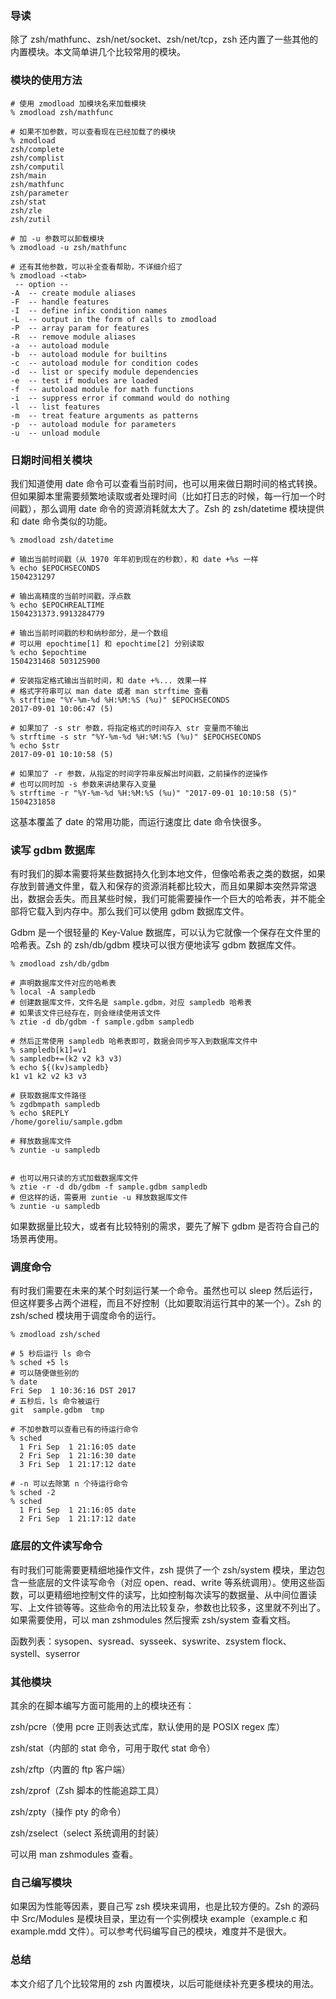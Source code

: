 ### 导读

除了 zsh/mathfunc、zsh/net/socket、zsh/net/tcp，zsh 还内置了一些其他的内置模块。本文简单讲几个比较常用的模块。

### 模块的使用方法

```
# 使用 zmodload 加模块名来加载模块
% zmodload zsh/mathfunc

# 如果不加参数，可以查看现在已经加载了的模块
% zmodload
zsh/complete
zsh/complist
zsh/computil
zsh/main
zsh/mathfunc
zsh/parameter
zsh/stat
zsh/zle
zsh/zutil

# 加 -u 参数可以卸载模块
% zmodload -u zsh/mathfunc

# 还有其他参数，可以补全查看帮助，不详细介绍了
% zmodload -<tab>
 -- option --
-A  -- create module aliases
-F  -- handle features
-I  -- define infix condition names
-L  -- output in the form of calls to zmodload
-P  -- array param for features
-R  -- remove module aliases
-a  -- autoload module
-b  -- autoload module for builtins
-c  -- autoload module for condition codes
-d  -- list or specify module dependencies
-e  -- test if modules are loaded
-f  -- autoload module for math functions
-i  -- suppress error if command would do nothing
-l  -- list features
-m  -- treat feature arguments as patterns
-p  -- autoload module for parameters
-u  -- unload module
```

### 日期时间相关模块

我们知道使用 date 命令可以查看当前时间，也可以用来做日期时间的格式转换。但如果脚本里需要频繁地读取或者处理时间（比如打日志的时候，每一行加一个时间戳），那么调用 date 命令的资源消耗就太大了。Zsh 的 zsh/datetime 模块提供和 date 命令类似的功能。

```
% zmodload zsh/datetime

# 输出当前时间戳（从 1970 年年初到现在的秒数），和 date +%s 一样
% echo $EPOCHSECONDS
1504231297

# 输出高精度的当前时间戳，浮点数
% echo $EPOCHREALTIME
1504231373.9913284779

# 输出当前时间戳的秒和纳秒部分，是一个数组
# 可以用 epochtime[1] 和 epochtime[2] 分别读取
% echo $epochtime
1504231468 503125900

# 安装指定格式输出当前时间，和 date +%... 效果一样
# 格式字符串可以 man date 或者 man strftime 查看
% strftime "%Y-%m-%d %H:%M:%S (%u)" $EPOCHSECONDS
2017-09-01 10:06:47 (5)

# 如果加了 -s str 参数，将指定格式的时间存入 str 变量而不输出
% strftime -s str "%Y-%m-%d %H:%M:%S (%u)" $EPOCHSECONDS
% echo $str
2017-09-01 10:10:58 (5)

# 如果加了 -r 参数，从指定的时间字符串反解出时间戳，之前操作的逆操作
# 也可以同时加 -s 参数来讲结果存入变量
% strftime -r "%Y-%m-%d %H:%M:%S (%u)" "2017-09-01 10:10:58 (5)"
1504231858
```

这基本覆盖了 date 的常用功能，而运行速度比 date 命令快很多。

### 读写 gdbm 数据库

有时我们的脚本需要将某些数据持久化到本地文件，但像哈希表之类的数据，如果存放到普通文件里，载入和保存的资源消耗都比较大，而且如果脚本突然异常退出，数据会丢失。而且某些时候，我们可能需要操作一个巨大的哈希表，并不能全部将它载入到内存中。那么我们可以使用 gdbm 数据库文件。

Gdbm 是一个很轻量的 Key-Value 数据库，可以认为它就像一个保存在文件里的哈希表。Zsh 的 zsh/db/gdbm 模块可以很方便地读写 gdbm 数据库文件。

```
% zmodload zsh/db/gdbm

# 声明数据库文件对应的哈希表
% local -A sampledb
# 创建数据库文件，文件名是 sample.gdbm，对应 sampledb 哈希表
# 如果该文件已经存在，则会继续使用该文件
% ztie -d db/gdbm -f sample.gdbm sampledb

# 然后正常使用 sampledb 哈希表即可，数据会同步写入到数据库文件中
% sampledb[k1]=v1
% sampledb+=(k2 v2 k3 v3)
% echo ${(kv)sampledb}
k1 v1 k2 v2 k3 v3

# 获取数据库文件路径
% zgdbmpath sampledb
% echo $REPLY
/home/goreliu/sample.gdbm

# 释放数据库文件
% zuntie -u sampledb


# 也可以用只读的方式加载数据库文件
% ztie -r -d db/gdbm -f sample.gdbm sampledb
# 但这样的话，需要用 zuntie -u 释放数据库文件
% zuntie -u sampledb
```

如果数据量比较大，或者有比较特别的需求，要先了解下 gdbm 是否符合自己的场景再使用。

### 调度命令

有时我们需要在未来的某个时刻运行某一个命令。虽然也可以 sleep 然后运行，但这样要多占两个进程，而且不好控制（比如要取消运行其中的某一个）。Zsh 的 zsh/sched 模块用于调度命令的运行。

```
% zmodload zsh/sched

# 5 秒后运行 ls 命令
% sched +5 ls
# 可以随便做些别的
% date
Fri Sep  1 10:36:16 DST 2017
# 五秒后，ls 命令被运行
git  sample.gdbm  tmp

# 不加参数可以查看已有的待运行命令
% sched
  1 Fri Sep  1 21:16:05 date
  2 Fri Sep  1 21:16:30 date
  3 Fri Sep  1 21:17:12 date

# -n 可以去除第 n 个待运行命令
% sched -2
% sched
  1 Fri Sep  1 21:16:05 date
  2 Fri Sep  1 21:17:12 date
```

### 底层的文件读写命令

有时我们可能需要更精细地操作文件，zsh 提供了一个 zsh/system 模块，里边包含一些底层的文件读写命令（对应 open、read、write 等系统调用）。使用这些函数，可以更精细地控制文件的读写，比如控制每次读写的数据量、从中间位置读写、上文件锁等等。这些命令的用法比较复杂，参数也比较多，这里就不列出了。如果需要使用，可以 man zshmodules 然后搜索 zsh/system 查看文档。

函数列表：sysopen、sysread、sysseek、syswrite、zsystem flock、systell、syserror

### 其他模块

其余的在脚本编写方面可能用的上的模块还有：

zsh/pcre（使用 pcre 正则表达式库，默认使用的是 POSIX regex 库）

zsh/stat（内部的 stat 命令，可用于取代 stat 命令）

zsh/zftp（内置的 ftp 客户端）

zsh/zprof（Zsh 脚本的性能追踪工具）

zsh/zpty（操作 pty 的命令）

zsh/zselect（select 系统调用的封装）

可以用 man zshmodules 查看。

### 自己编写模块

如果因为性能等因素，要自己写 zsh 模块来调用，也是比较方便的。Zsh 的源码中 Src/Modules 是模块目录，里边有一个实例模块 example（example.c 和 example.mdd 文件）。可以参考代码编写自己的模块，难度并不是很大。

### 总结

本文介绍了几个比较常用的 zsh 内置模块，以后可能继续补充更多模块的用法。
